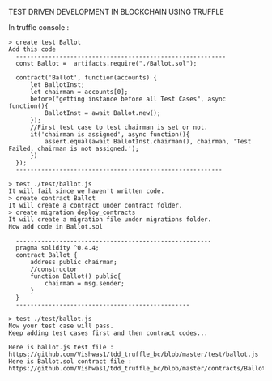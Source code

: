 TEST DRIVEN DEVELOPMENT IN BLOCKCHAIN USING TRUFFLE 

In truffle console :


    > create test Ballot
    Add this code 
      ----------------------------------------------------------
      const Ballot =  artifacts.require("./Ballot.sol");

      contract('Ballot', function(accounts) {
          let BallotInst;
          let chairman = accounts[0];
          before("getting instance before all Test Cases", async function(){
              BallotInst = await Ballot.new();
          });
          //First test case to test chairman is set or not.
          it('chairman is assigned', async function(){
              assert.equal(await BallotInst.chairman(), chairman, 'Test Failed. chairman is not assigned.');
          })
      });
      ---------------------------------------------------------

    > test ./test/ballot.js
    It will fail since we haven't written code.
    > create contract Ballot
    It will create a contract under contract folder.
    > create migration deploy_contracts
    It will create a migration file under migrations folder.
    Now add code in Ballot.sol
    
      ------------------------------------------------------
      pragma solidity ^0.4.4;
      contract Ballot {
          address public chairman;
          //constructor
          function Ballot() public{
              chairman = msg.sender;
          }
      }
      ------------------------------------------------

    > test ./test/ballot.js
    Now your test case will pass.
    Keep adding test cases first and then contract codes...
    
    Here is ballot.js test file :  https://github.com/Vishwas1/tdd_truffle_bc/blob/master/test/ballot.js
    Here is Ballot.sol contract file : https://github.com/Vishwas1/tdd_truffle_bc/blob/master/contracts/Ballot.sol 
